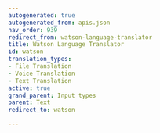 ```yaml
---
autogenerated: true
autogenerated_from: apis.json
nav_order: 939
redirect_from: watson-language-translator
title: Watson Language Translator
id: watson
translation_types:
- File Translation
- Voice Translation
- Text Translation
active: true
grand_parent: Input types
parent: Text
redirect_to: watson

---
```


